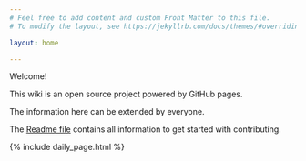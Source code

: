 ```yaml
---
# Feel free to add content and custom Front Matter to this file.
# To modify the layout, see https://jekyllrb.com/docs/themes/#overriding-theme-defaults

layout: home

---
```


Welcome!

This wiki is an open source project powered by GitHub pages.

The information here can be extended by everyone.

The [Readme file](https://github.com/nv-intl/nv-intl.github.io/blob/master/readme.md)
contains all information to get started with contributing.

{% include daily_page.html %}
